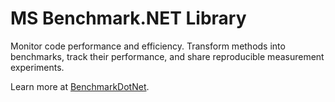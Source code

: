 # MS Benchmark.NET Library
 Monitor code performance and efficiency. Transform methods into benchmarks, track their performance, and share reproducible measurement experiments.

 Learn more at [BenchmarkDotNet](https://github.com/dotnet/BenchmarkDotNet "Powerful .NET library for benchmarking").
